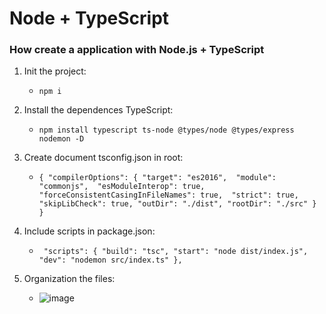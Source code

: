 # Node + TypeScript
### How create a application with Node.js + TypeScript

1. Init the project:
    - `npm i`
  
2. Install the dependences TypeScript:
   - `npm install typescript ts-node @types/node @types/express nodemon -D`
     
3. Create document tsconfig.json in root:
   - `
{
  "compilerOptions": {
    "target": "es2016", 
    "module": "commonjs", 
    "esModuleInterop": true, 
    "forceConsistentCasingInFileNames": true, 
    "strict": true, 
    "skipLibCheck": true,
    "outDir": "./dist",
    "rootDir": "./src"
  }
}
`
4. Include scripts in package.json:
   - ` "scripts": {
    "build": "tsc",
    "start": "node dist/index.js",
    "dev": "nodemon src/index.ts"
  },`

5. Organization the files:
    - ![image](https://github.com/user-attachments/assets/3b9c0284-3265-4ebb-9ded-5bf52f46fd56)


